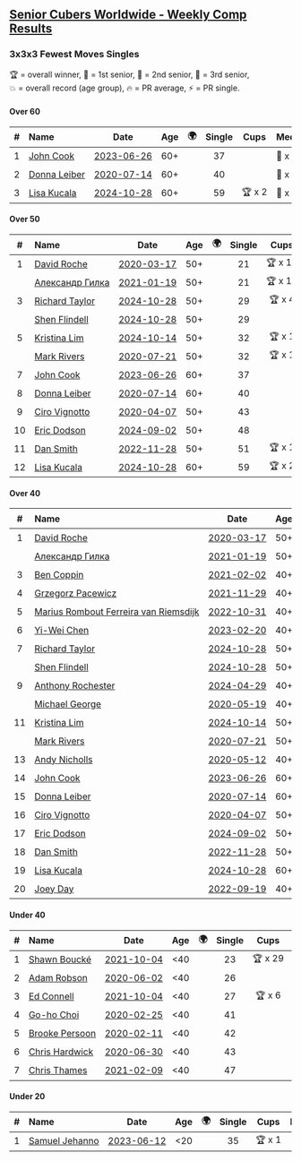 <style>table {white-space: nowrap;}</style>
<link rel="stylesheet" type="text/css" href="/scw-comp/css/flags.css" />

## [Senior Cubers Worldwide - Weekly Comp Results](/scw-comp/results/)
### 3x3x3 Fewest Moves Singles

<span style="white-space: nowrap;">🏆 = overall winner</span>, <span style="white-space: nowrap;">🥇 = 1st senior</span>, <span style="white-space: nowrap;">🥈 = 2nd senior</span>, <span style="white-space: nowrap;">🥉 = 3rd senior</span>, <span style="white-space: nowrap;">💥 = overall record (age group)</span>, <span style="white-space: nowrap;">🔥 = PR average</span>, <span style="white-space: nowrap;">⚡ = PR single</span>.

#### Over 60

| # | Name | Date | Age | 🌍 | Single | Cups | Medals | Achievements | Solution |
| :--: | :-- | :--: | :--: | :--: | :--: | :--: | :-- | :-- | :-- |
| 1 | [John Cook](../../persons/john_cook/333fm.md) | [2023-06-26](../../results/2023-06-26/333fm.md) | 60+ | <i class="flag flag-AU" /> | 37 |  | 🥈 x 1, 🥉 x 2 | 💥 x 1, ⚡ x 4 | [Desktop](https://www.facebook.com/events/1321118992086970/permalink/1329008144631388) / [Mobile](https://m.facebook.com/events/1321118992086970?view=permalink&id=1329008144631388) |
| 2 | [Donna Leiber](../../persons/donna_leiber/333fm.md) | [2020-07-14](../../results/2020-07-14/333fm.md) | 60+ | <i class="flag flag-US" /> | 40 |  | 🥈 x 3, 🥉 x 5 | 💥 x 3, ⚡ x 3 | [Desktop](https://www.facebook.com/events/1103134150080209/permalink/1104353729958251) / [Mobile](https://m.facebook.com/events/1103134150080209?view=permalink&id=1104353729958251) |
| 3 | [Lisa Kucala](../../persons/lisa_kucala/333fm.md) | [2024-10-28](../../results/2024-10-28/333fm.md) | 60+ | <i class="flag flag-US" /> | 59 | 🏆 x 2 | 🥇 x 2, 🥈 x 1, 🥉 x 1 | 💥 x 2, 🔥 x 3, ⚡ x 4 | [Desktop](https://www.facebook.com/events/1698508710710568/permalink/1701884960372943) / [Mobile](https://m.facebook.com/events/1698508710710568?view=permalink&id=1701884960372943) |

#### Over 50

| # | Name | Date | Age | 🌍 | Single | Cups | Medals | Achievements | Solution |
| :--: | :-- | :--: | :--: | :--: | :--: | :--: | :-- | :-- | :-- |
| 1 | [David Roche](../../persons/david_roche/333fm.md) | [2020-03-17](../../results/2020-03-17/333fm.md) | 50+ | <i class="flag flag-AU" /> | 21 | 🏆 x 16 | 🥇 x 20, 🥈 x 5, 🥉 x 4 | 💥 x 8, 🔥 x 5, ⚡ x 4 | [Desktop](https://www.facebook.com/events/210706923625115/permalink/211706620191812) / [Mobile](https://m.facebook.com/events/210706923625115?view=permalink&id=211706620191812) |
| | [Александр Гилка](../../persons/александр_гилка/333fm.md) | [2021-01-19](../../results/2021-01-19/333fm.md) | 50+ | <i class="flag flag-UA" /> | 21 | 🏆 x 14 | 🥇 x 14, 🥈 x 1 | 💥 x 3, ⚡ x 4 | [Desktop](https://www.facebook.com/events/208650107637875/permalink/209239197578966) / [Mobile](https://m.facebook.com/events/208650107637875?view=permalink&id=209239197578966) |
| 3 | [Richard Taylor](../../persons/richard_taylor/333fm.md) | [2024-10-28](../../results/2024-10-28/333fm.md) | 50+ | <i class="flag flag-GB" /> | 29 | 🏆 x 4 | 🥇 x 5, 🥈 x 12, 🥉 x 5 | 🔥 x 7, ⚡ x 5 | [Desktop](https://www.facebook.com/events/1698508710710568/permalink/1701751983719574) / [Mobile](https://m.facebook.com/events/1698508710710568?view=permalink&id=1701751983719574) |
| | [Shen Flindell](../../persons/shen_flindell/333fm.md) | [2024-10-28](../../results/2024-10-28/333fm.md) | 50+ | <i class="flag flag-AU" /> | 29 |  | 🥈 x 2, 🥉 x 1 | 🔥 x 1, ⚡ x 2 | [Desktop](https://www.facebook.com/events/1698508710710568/permalink/1701458703748902) / [Mobile](https://m.facebook.com/events/1698508710710568?view=permalink&id=1701458703748902) |
| 5 | [Kristina Lim](../../persons/kristina_lim/333fm.md) | [2024-10-14](../../results/2024-10-14/333fm.md) | 50+ | <i class="flag flag-US" /> | 32 | 🏆 x 1 | 🥇 x 1, 🥈 x 6, 🥉 x 11 | 🔥 x 3, ⚡ x 3 | [Desktop](https://www.facebook.com/events/1063108871886413/permalink/1063951621802138) / [Mobile](https://m.facebook.com/events/1063108871886413?view=permalink&id=1063951621802138) |
| | [Mark Rivers](../../persons/mark_rivers/333fm.md) | [2020-07-21](../../results/2020-07-21/333fm.md) | 50+ | <i class="flag flag-GB" /> | 32 | 🏆 x 1 | 🥇 x 1, 🥈 x 3, 🥉 x 3 | ⚡ x 3 | [Desktop](https://www.facebook.com/events/720490528496412/permalink/724724328073032) / [Mobile](https://m.facebook.com/events/720490528496412?view=permalink&id=724724328073032) |
| 7 | [John Cook](../../persons/john_cook/333fm.md) | [2023-06-26](../../results/2023-06-26/333fm.md) | 60+ | <i class="flag flag-AU" /> | 37 |  | 🥈 x 1, 🥉 x 2 | 💥 x 1, ⚡ x 4 | [Desktop](https://www.facebook.com/events/1321118992086970/permalink/1329008144631388) / [Mobile](https://m.facebook.com/events/1321118992086970?view=permalink&id=1329008144631388) |
| 8 | [Donna Leiber](../../persons/donna_leiber/333fm.md) | [2020-07-14](../../results/2020-07-14/333fm.md) | 60+ | <i class="flag flag-US" /> | 40 |  | 🥈 x 3, 🥉 x 5 | 💥 x 3, ⚡ x 3 | [Desktop](https://www.facebook.com/events/1103134150080209/permalink/1104353729958251) / [Mobile](https://m.facebook.com/events/1103134150080209?view=permalink&id=1104353729958251) |
| 9 | [Ciro Vignotto](../../persons/ciro_vignotto/333fm.md) | [2020-04-07](../../results/2020-04-07/333fm.md) | 50+ | <i class="flag flag-IT" /> | 43 |  | 🥉 x 1 | ⚡ x 1 | [Desktop](https://www.facebook.com/events/253518435802861/permalink/253716005783104) / [Mobile](https://m.facebook.com/events/253518435802861?view=permalink&id=253716005783104) |
| 10 | [Eric Dodson](../../persons/eric_dodson/333fm.md) | [2024-09-02](../../results/2024-09-02/333fm.md) | 50+ | <i class="flag flag-US" /> | 48 |  |  | 🔥 x 1, ⚡ x 1 | [Desktop](https://www.facebook.com/events/8293215087422597/permalink/8378246868919418) / [Mobile](https://m.facebook.com/events/8293215087422597?view=permalink&id=8378246868919418) |
| 11 | [Dan Smith](../../persons/dan_smith/333fm.md) | [2022-11-28](../../results/2022-11-28/333fm.md) | 50+ | <i class="flag flag-US" /> | 51 | 🏆 x 1 | 🥇 x 1, 🥈 x 1 | 🔥 x 1, ⚡ x 2 | [Desktop](https://www.facebook.com/events/1289578228502698/permalink/1298016164325571) / [Mobile](https://m.facebook.com/events/1289578228502698?view=permalink&id=1298016164325571) |
| 12 | [Lisa Kucala](../../persons/lisa_kucala/333fm.md) | [2024-10-28](../../results/2024-10-28/333fm.md) | 60+ | <i class="flag flag-US" /> | 59 | 🏆 x 2 | 🥇 x 2, 🥈 x 1, 🥉 x 1 | 💥 x 2, 🔥 x 3, ⚡ x 4 | [Desktop](https://www.facebook.com/events/1698508710710568/permalink/1701884960372943) / [Mobile](https://m.facebook.com/events/1698508710710568?view=permalink&id=1701884960372943) |

#### Over 40

| # | Name | Date | Age | 🌍 | Single | Cups | Medals | Achievements | Solution |
| :--: | :-- | :--: | :--: | :--: | :--: | :--: | :-- | :-- | :-- |
| 1 | [David Roche](../../persons/david_roche/333fm.md) | [2020-03-17](../../results/2020-03-17/333fm.md) | 50+ | <i class="flag flag-AU" /> | 21 | 🏆 x 16 | 🥇 x 20, 🥈 x 5, 🥉 x 4 | 💥 x 8, 🔥 x 5, ⚡ x 4 | [Desktop](https://www.facebook.com/events/210706923625115/permalink/211706620191812) / [Mobile](https://m.facebook.com/events/210706923625115?view=permalink&id=211706620191812) |
| | [Александр Гилка](../../persons/александр_гилка/333fm.md) | [2021-01-19](../../results/2021-01-19/333fm.md) | 50+ | <i class="flag flag-UA" /> | 21 | 🏆 x 14 | 🥇 x 14, 🥈 x 1 | 💥 x 3, ⚡ x 4 | [Desktop](https://www.facebook.com/events/208650107637875/permalink/209239197578966) / [Mobile](https://m.facebook.com/events/208650107637875?view=permalink&id=209239197578966) |
| 3 | [Ben Coppin](../../persons/ben_coppin/333fm.md) | [2021-02-02](../../results/2021-02-02/333fm.md) | 40+ | <i class="flag flag-GB" /> | 23 | 🏆 x 17 | 🥇 x 26, 🥈 x 14, 🥉 x 6 | 💥 x 1, 🔥 x 2, ⚡ x 4 | [Desktop](https://www.facebook.com/events/117342666946735/permalink/117576583590010) / [Mobile](https://m.facebook.com/events/117342666946735?view=permalink&id=117576583590010) |
| 4 | [Grzegorz Pacewicz](../../persons/grzegorz_pacewicz/333fm.md) | [2021-11-29](../../results/2021-11-29/333fm.md) | 40+ | <i class="flag flag-PL" /> | 24 | 🏆 x 17 | 🥇 x 23, 🥈 x 10, 🥉 x 2 | 💥 x 5, 🔥 x 4, ⚡ x 10 | [Desktop](https://www.facebook.com/events/1134079880330044/permalink/1136698750068157) / [Mobile](https://m.facebook.com/events/1134079880330044?view=permalink&id=1136698750068157) |
| 5 | [Marius Rombout Ferreira van Riemsdijk](../../persons/marius_rombout_ferreira_van_riemsdijk/333fm.md) | [2022-10-31](../../results/2022-10-31/333fm.md) | 40+ | <i class="flag flag-BR" /> | 26 | 🏆 x 27 | 🥇 x 28, 🥈 x 9, 🥉 x 1 | 🔥 x 4, ⚡ x 5 | [Desktop](https://www.facebook.com/events/1349291545814894/permalink/1356803365063712) / [Mobile](https://m.facebook.com/events/1349291545814894?view=permalink&id=1356803365063712) |
| 6 | [Yi-Wei Chen](../../persons/yi_wei_chen/333fm.md) | [2023-02-20](../../results/2023-02-20/333fm.md) | 40+ | <i class="flag flag-TW" /> | 27 | 🏆 x 9 | 🥇 x 10, 🥈 x 11, 🥉 x 6 | 🔥 x 3, ⚡ x 8 | [Desktop](https://www.facebook.com/events/2855131174624381/permalink/2857282871075878) / [Mobile](https://m.facebook.com/events/2855131174624381?view=permalink&id=2857282871075878) |
| 7 | [Richard Taylor](../../persons/richard_taylor/333fm.md) | [2024-10-28](../../results/2024-10-28/333fm.md) | 50+ | <i class="flag flag-GB" /> | 29 | 🏆 x 4 | 🥇 x 5, 🥈 x 12, 🥉 x 5 | 🔥 x 7, ⚡ x 5 | [Desktop](https://www.facebook.com/events/1698508710710568/permalink/1701751983719574) / [Mobile](https://m.facebook.com/events/1698508710710568?view=permalink&id=1701751983719574) |
| | [Shen Flindell](../../persons/shen_flindell/333fm.md) | [2024-10-28](../../results/2024-10-28/333fm.md) | 50+ | <i class="flag flag-AU" /> | 29 |  | 🥈 x 2, 🥉 x 1 | 🔥 x 1, ⚡ x 2 | [Desktop](https://www.facebook.com/events/1698508710710568/permalink/1701458703748902) / [Mobile](https://m.facebook.com/events/1698508710710568?view=permalink&id=1701458703748902) |
| 9 | [Anthony Rochester](../../persons/anthony_rochester/333fm.md) | [2024-04-29](../../results/2024-04-29/333fm.md) | 40+ | <i class="flag flag-AU" /> | 31 |  | 🥇 x 1, 🥈 x 5, 🥉 x 3 | 🔥 x 2, ⚡ x 6 | [Desktop](https://www.facebook.com/events/780529384043557/permalink/782018320561330) / [Mobile](https://m.facebook.com/events/780529384043557?view=permalink&id=782018320561330) |
| | [Michael George](../../persons/michael_george/333fm.md) | [2020-05-19](../../results/2020-05-19/333fm.md) | 40+ | <i class="flag flag-GB" /> | 31 |  | 🥇 x 1, 🥈 x 4, 🥉 x 5 | ⚡ x 3 | [Desktop](https://www.facebook.com/events/568280284126471/permalink/569029154051584) / [Mobile](https://m.facebook.com/events/568280284126471?view=permalink&id=569029154051584) |
| 11 | [Kristina Lim](../../persons/kristina_lim/333fm.md) | [2024-10-14](../../results/2024-10-14/333fm.md) | 50+ | <i class="flag flag-US" /> | 32 | 🏆 x 1 | 🥇 x 1, 🥈 x 6, 🥉 x 11 | 🔥 x 3, ⚡ x 3 | [Desktop](https://www.facebook.com/events/1063108871886413/permalink/1063951621802138) / [Mobile](https://m.facebook.com/events/1063108871886413?view=permalink&id=1063951621802138) |
| | [Mark Rivers](../../persons/mark_rivers/333fm.md) | [2020-07-21](../../results/2020-07-21/333fm.md) | 50+ | <i class="flag flag-GB" /> | 32 | 🏆 x 1 | 🥇 x 1, 🥈 x 3, 🥉 x 3 | ⚡ x 3 | [Desktop](https://www.facebook.com/events/720490528496412/permalink/724724328073032) / [Mobile](https://m.facebook.com/events/720490528496412?view=permalink&id=724724328073032) |
| 13 | [Andy Nicholls](../../persons/andy_nicholls/333fm.md) | [2020-05-12](../../results/2020-05-12/333fm.md) | 40+ | <i class="flag flag-GB" /> | 36 |  | 🥈 x 4, 🥉 x 4 | 🔥 x 2, ⚡ x 2 | [Desktop](https://www.facebook.com/events/2563130363933815/permalink/2563245993922252) / [Mobile](https://m.facebook.com/events/2563130363933815?view=permalink&id=2563245993922252) |
| 14 | [John Cook](../../persons/john_cook/333fm.md) | [2023-06-26](../../results/2023-06-26/333fm.md) | 60+ | <i class="flag flag-AU" /> | 37 |  | 🥈 x 1, 🥉 x 2 | 💥 x 1, ⚡ x 4 | [Desktop](https://www.facebook.com/events/1321118992086970/permalink/1329008144631388) / [Mobile](https://m.facebook.com/events/1321118992086970?view=permalink&id=1329008144631388) |
| 15 | [Donna Leiber](../../persons/donna_leiber/333fm.md) | [2020-07-14](../../results/2020-07-14/333fm.md) | 60+ | <i class="flag flag-US" /> | 40 |  | 🥈 x 3, 🥉 x 5 | 💥 x 3, ⚡ x 3 | [Desktop](https://www.facebook.com/events/1103134150080209/permalink/1104353729958251) / [Mobile](https://m.facebook.com/events/1103134150080209?view=permalink&id=1104353729958251) |
| 16 | [Ciro Vignotto](../../persons/ciro_vignotto/333fm.md) | [2020-04-07](../../results/2020-04-07/333fm.md) | 50+ | <i class="flag flag-IT" /> | 43 |  | 🥉 x 1 | ⚡ x 1 | [Desktop](https://www.facebook.com/events/253518435802861/permalink/253716005783104) / [Mobile](https://m.facebook.com/events/253518435802861?view=permalink&id=253716005783104) |
| 17 | [Eric Dodson](../../persons/eric_dodson/333fm.md) | [2024-09-02](../../results/2024-09-02/333fm.md) | 50+ | <i class="flag flag-US" /> | 48 |  |  | 🔥 x 1, ⚡ x 1 | [Desktop](https://www.facebook.com/events/8293215087422597/permalink/8378246868919418) / [Mobile](https://m.facebook.com/events/8293215087422597?view=permalink&id=8378246868919418) |
| 18 | [Dan Smith](../../persons/dan_smith/333fm.md) | [2022-11-28](../../results/2022-11-28/333fm.md) | 50+ | <i class="flag flag-US" /> | 51 | 🏆 x 1 | 🥇 x 1, 🥈 x 1 | 🔥 x 1, ⚡ x 2 | [Desktop](https://www.facebook.com/events/1289578228502698/permalink/1298016164325571) / [Mobile](https://m.facebook.com/events/1289578228502698?view=permalink&id=1298016164325571) |
| 19 | [Lisa Kucala](../../persons/lisa_kucala/333fm.md) | [2024-10-28](../../results/2024-10-28/333fm.md) | 60+ | <i class="flag flag-US" /> | 59 | 🏆 x 2 | 🥇 x 2, 🥈 x 1, 🥉 x 1 | 💥 x 2, 🔥 x 3, ⚡ x 4 | [Desktop](https://www.facebook.com/events/1698508710710568/permalink/1701884960372943) / [Mobile](https://m.facebook.com/events/1698508710710568?view=permalink&id=1701884960372943) |
| 20 | [Joey Day](../../persons/joey_day/333fm.md) | [2022-09-19](../../results/2022-09-19/333fm.md) | 40+ | <i class="flag flag-US" /> | 62 |  | 🥉 x 1 | ⚡ x 1 | [Desktop](https://www.facebook.com/events/3238372606482352/permalink/3242299289423017) / [Mobile](https://m.facebook.com/events/3238372606482352?view=permalink&id=3242299289423017) |

#### Under 40

| # | Name | Date | Age | 🌍 | Single | Cups | Medals | Achievements | Solution |
| :--: | :-- | :--: | :--: | :--: | :--: | :--: | :-- | :-- | :-- |
| 1 | [Shawn Boucké](../../persons/shawn_boucke/333fm.md) | [2021-10-04](../../results/2021-10-04/333fm.md) | <40 | <i class="flag flag-US" /> | 23 | 🏆 x 29 |  | 💥 x 1, 🔥 x 3, ⚡ x 8 | [Desktop](https://www.facebook.com/events/382724596896965/permalink/385869249915833) / [Mobile](https://m.facebook.com/events/382724596896965?view=permalink&id=385869249915833) |
| 2 | [Adam Robson](../../persons/adam_robson/333fm.md) | [2020-06-02](../../results/2020-06-02/333fm.md) | <40 | <i class="flag flag-GB" /> | 26 |  |  | ⚡ x 4 | [Desktop](https://www.facebook.com/events/3920457157996941/permalink/3937885802920743) / [Mobile](https://m.facebook.com/events/3920457157996941?view=permalink&id=3937885802920743) |
| 3 | [Ed Connell](../../persons/ed_connell/333fm.md) | [2021-10-04](../../results/2021-10-04/333fm.md) | <40 | <i class="flag flag-IE" /> | 27 | 🏆 x 6 |  | 🔥 x 1, ⚡ x 5 | [Desktop](https://www.facebook.com/events/382724596896965/permalink/387055616463863) / [Mobile](https://m.facebook.com/events/382724596896965?view=permalink&id=387055616463863) |
| 4 | [Go-ho Choi](../../persons/go_ho_choi/333fm.md) | [2020-02-25](../../results/2020-02-25/333fm.md) | <40 | <i class="flag flag-KR" /> | 41 |  |  | ⚡ x 1 | [Desktop](https://www.facebook.com/events/215751886207638/permalink/216681586114668) / [Mobile](https://m.facebook.com/events/215751886207638?view=permalink&id=216681586114668) |
| 5 | [Brooke Persoon](../../persons/brooke_persoon/333fm.md) | [2020-02-11](../../results/2020-02-11/333fm.md) | <40 | <i class="flag flag-US" /> | 42 |  |  | ⚡ x 1 | [Desktop](https://www.facebook.com/groups/1604105099735401/permalink/2138923996253506) / [Mobile](https://m.facebook.com/groups/1604105099735401?view=permalink&id=2138923996253506) |
| 6 | [Chris Hardwick](../../persons/chris_hardwick/333fm.md) | [2020-06-30](../../results/2020-06-30/333fm.md) | <40 | <i class="flag flag-US" /> | 43 |  |  | ⚡ x 1 | [Desktop](https://www.facebook.com/events/1574705676027540/permalink/1578822932282481) / [Mobile](https://m.facebook.com/events/1574705676027540?view=permalink&id=1578822932282481) |
| 7 | [Chris Thames](../../persons/chris_thames/333fm.md) | [2021-02-09](../../results/2021-02-09/333fm.md) | <40 | <i class="flag flag-US" /> | 47 |  |  | 🔥 x 1, ⚡ x 4 | [Desktop](https://www.facebook.com/events/324362745652604/permalink/326810018741210) / [Mobile](https://m.facebook.com/events/324362745652604?view=permalink&id=326810018741210) |

#### Under 20

| # | Name | Date | Age | 🌍 | Single | Cups | Medals | Achievements | Solution |
| :--: | :-- | :--: | :--: | :--: | :--: | :--: | :-- | :-- | :-- |
| 1 | [Samuel Jehanno](../../persons/samuel_jehanno/333fm.md) | [2023-06-12](../../results/2023-06-12/333fm.md) | <20 | <i class="flag flag-FR" /> | 35 | 🏆 x 1 |  | 🔥 x 1, ⚡ x 1 | [Desktop](https://www.facebook.com/events/1707078883062009/permalink/1715344478902116) / [Mobile](https://m.facebook.com/events/1707078883062009?view=permalink&id=1715344478902116) |


<!-- Global site tag (gtag.js) - Google Analytics -->
<script async src="https://www.googletagmanager.com/gtag/js?id=UA-86348435-3"></script>
<script>window.dataLayer = window.dataLayer || []; function gtag() {dataLayer.push(arguments);} gtag('js', new Date()); gtag('config', 'UA-86348435-3');</script>
